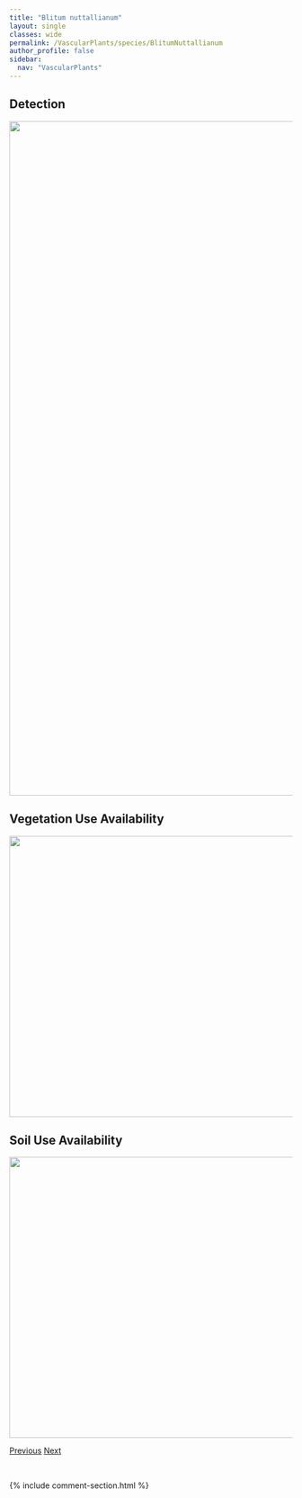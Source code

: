 ```yaml
---
title: "Blitum nuttallianum"
layout: single
classes: wide
permalink: /VascularPlants/species/BlitumNuttallianum
author_profile: false
sidebar:
  nav: "VascularPlants"
---
```


<h2>Detection</h2>

<a href="https://drive.google.com/uc?export=view&id=1eo1ACpycnlkav8QjRsYUB2g57ox3IVCF">
<img src="https://drive.google.com/uc?export=view&id=1eo1ACpycnlkav8QjRsYUB2g57ox3IVCF" height = "1200" width = "800">
</a>


<h2>Vegetation Use Availability</h2>

<a href="https://drive.google.com/uc?export=view&id=13Ay3dwH-HzDzpnWTP0SjWon0QC8-Uxgv">
<img src="https://drive.google.com/uc?export=view&id=13Ay3dwH-HzDzpnWTP0SjWon0QC8-Uxgv" height = "500" width = "1000">
</a>


<h2>Soil Use Availability</h2>

<a href="https://drive.google.com/uc?export=view&id=1COitqS48JEq4sMQBtc2i7IPL1BZWuORA">
<img src="https://drive.google.com/uc?export=view&id=1COitqS48JEq4sMQBtc2i7IPL1BZWuORA" height = "500" width = "1000">
</a>


<a href="/DevelopmentWebsite/VascularPlants/species/BlitumCapitatum" class="pagination--pager" title="Blitum capitatum">Previous</a> <a href="/DevelopmentWebsite/VascularPlants/species/Boechera" class="pagination--pager" title="Boechera">Next</a>

<p>&nbsp;</p>

{% include comment-section.html %}
